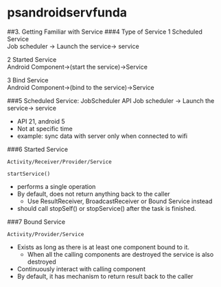 # psandroidservfunda
##3. Getting Familiar with Service
###4 Type of Service
1 Scheduled Service  
Job scheduler -> Launch the service-> service

2 Started Service  
Android Component->(start the service)->Service  

3 Bind Service  
Android Component->(bind to the service)->Service  


###5 Scheduled Service: JobScheduler API
Job scheduler -> Launch the service-> service  
- API 21, android 5
- Not at specific time
- example: sync data with server only when connected to wifi


###6 Started Service
```
Activity/Receiver/Provider/Service
```
```
startService()
```
- performs a single operation
- By default, does not return anything back to the caller
  - Use ResultReceiver, BroadcastReceiver or Bound Service instead
- should call stopSelf() or stopService() after the task is finished.  

###7 Bound Service
```
Activity/Provider/Service
```
- Exists as long as there is at least one component bound to it.
  - When all the calling components are destroyed the service is also destroyed
- Continuously interact with calling component
- By default, it has mechanism to return result back to the caller


